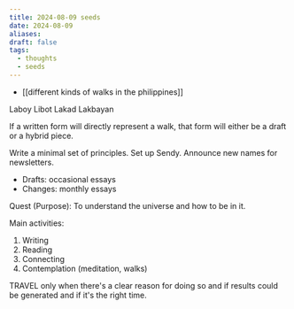 ```yaml
---
title: 2024-08-09 seeds
date: 2024-08-09
aliases: 
draft: false
tags:
  - thoughts
  - seeds
---
```

- [[different kinds of walks in the philippines]]

Laboy
Libot
Lakad
Lakbayan

If a written form will directly represent a walk, that form will either be a draft or a hybrid piece.

Write a minimal set of principles.
Set up Sendy.
Announce new names for newsletters.
- Drafts: occasional essays
- Changes: monthly essays

Quest (Purpose): To understand the universe and how to be in it.

Main activities:
1. Writing
2. Reading
3. Connecting
4. Contemplation (meditation, walks)

TRAVEL only when there's a clear reason for doing so and if results could be generated and if it's the right time.
